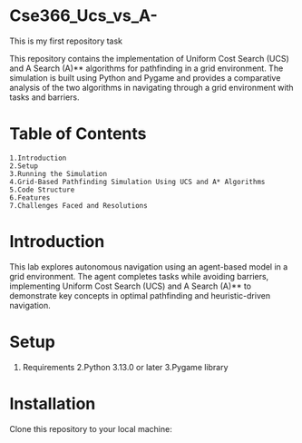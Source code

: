 # Cse366_Ucs_vs_A-
This is my first repository task

This repository contains the implementation of Uniform Cost Search (UCS) and A Search (A)** algorithms for pathfinding in a grid environment. The simulation is built using Python and Pygame and provides a comparative analysis of the two algorithms in navigating through a grid environment with tasks and barriers.


# Table of Contents
    1.Introduction
    2.Setup
    3.Running the Simulation
    4.Grid-Based Pathfinding Simulation Using UCS and A* Algorithms
    5.Code Structure
    6.Features
    7.Challenges Faced and Resolutions

 # Introduction 
This lab explores autonomous navigation using an agent-based model in a grid environment. The agent completes tasks while avoiding barriers, implementing Uniform Cost Search (UCS) and A Search (A)** to demonstrate key concepts in optimal pathfinding and heuristic-driven navigation.


# Setup

 1. Requirements
 2.Python 3.13.0 or later
 3.Pygame library

# Installation

Clone this repository to your local machine:








